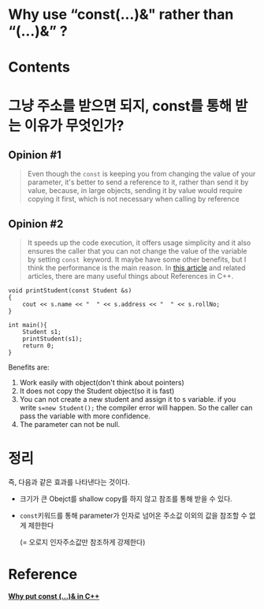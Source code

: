 # Why use “const(...)&" rather than “(...)&” ?

# Contents

# 그냥 주소를 받으면 되지, const를 통해 받는 이유가 무엇인가?

## Opinion #1

> Even though the `const` is keeping you from changing the value of your parameter, it's better to send a reference to it, rather than send it by value, because, in large objects, sending it by value would require copying it first, which is not necessary when calling by reference
> 

## Opinion #2

> It speeds up the code execution, it offers usage simplicity and it also ensures the caller that you can not change the value of the variable by setting `const`
 keyword. It maybe have some other benefits, but I think the performance is the main reason. In [this article](https://www.geeksforgeeks.org/references-in-c/) and related articles, there are many useful things about References in C++.
> 

```
void printStudent(const Student &s)
{
    cout << s.name << "  " << s.address << "  " << s.rollNo;
}

int main(){
    Student s1;
    printStudent(s1);
    return 0;
}

```

Benefits are:

1. Work easily with object(don't think about pointers)
2. It does not copy the Student object(so it is fast)
3. You can not create a new student and assign it to s variable. if you write `s=new Student();` the compiler error will happen. So the caller can pass the variable with more confidence.
4. The parameter can not be null.

# 정리

즉, 다음과 같은 효과를 나타낸다는 것이다.

- 크기가 큰 Obejct를 shallow copy를 하지 않고 참조를 통해 받을 수 있다.
- `const`키워드를 통해 parameter가 인자로 넘어온 주소값 이외의 값을 참조할 수 없게 제한한다
    
    (= 오로지 인자주소값만 참조하게 강제한다)
    

# Reference

**[Why put const (...)& in C++](https://stackoverflow.com/questions/44795308/why-put-const-in-c)**